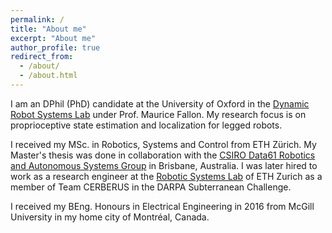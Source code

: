 ```yaml
---
permalink: /
title: "About me"
excerpt: "About me"
author_profile: true
redirect_from: 
  - /about/
  - /about.html
---
```


I am an DPhil (PhD) candidate at the University of Oxford in the [Dynamic Robot Systems Lab](https://ori.ox.ac.uk/labs/drs/) under Prof. Maurice Fallon. My research focus is on proprioceptive state estimation and localization for legged robots.

I received my MSc. in Robotics, Systems and Control from ETH Zürich.  My Master's thesis was done in collaboration with the [CSIRO Data61 Robotics and Autonomous Systems Group](https://research.csiro.au/robotics/) in Brisbane, Australia. I was later hired to work as a research engineer at the [Robotic Systems Lab](http://www.rsl.ethz.ch/) of ETH Zurich as a member of Team CERBERUS in the DARPA Subterranean Challenge.

I received my BEng. Honours in Electrical Engineering in 2016 from McGill University in my home city of Montréal, Canada.